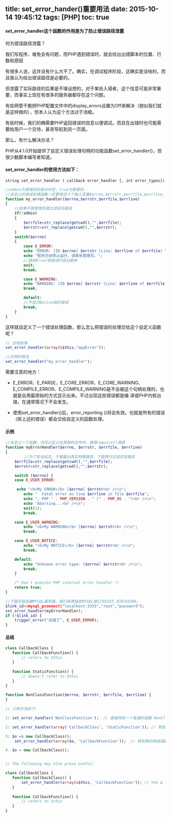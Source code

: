 title: set_error_hander()重要用法
date: 2015-10-14 19:45:12
tags: [PHP]
toc: true
---
#### set\_error\_handler这个函数的作用是为了防止错误路径泄露

何为错误路径泄露？

我们写程序，难免会有问题，而PHP遇到错误时，就会给出出错脚本的位置、行数和原因

有很多人说，这并没有什么大不了。确实，在调试程序阶段，这确实是没啥的，而且我认为给出错误路径是必要的。

但泄露了实际路径的后果是不堪设想的，对于某些入侵者，这个信息可是非常重要，而事实上现在有很多的服务器都存在这个问题。
 
有些网管干脆把PHP配置文件中的display_errors设置为Off来解决（貌似我们就是这样做的），但本人认为这个方法过于消极。

<!-- more -->
有些时候，我们的确需要PHP返回错误的信息以便调试。而且在出错时也可能需要给用户一个交待，甚至导航到另一页面。
 
那么，有什么解决办法？

PHP从4.1.0开始提供了自定义错误处理句柄的功能函数set_error_handler()，但很少数脚本编写者知道。

#### set\_error\_handler的使用方法如下：

	string set_error_handler ( callback error_handler [, int error_types]) 
	
~~~php
//admin为管理员的身份判定，true为管理员。
//自定义的错误处理函数一定要有这４个输入变量$errno,$errstr,$errfile,$errline，否则无效。
function my_error_handler($errno,$errstr,$errfile,$errline)
{
    //如果不是管理员就过滤实际路径
    if(!admin)
    {
        $errfile=str_replace(getcwd(),"",$errfile);
        $errstr=str_replace(getcwd(),"",$errstr);
    }
    switch($errno)
    {
        case E_ERROR:
        echo "ERROR: [ID $errno] $errstr (Line: $errline of $errfile) \n";
        echo "程序已经停止运行，请联系管理员。";
        //遇到Error级错误时退出脚本
        exit;
        break;

        case E_WARNING:
        echo "WARNING: [ID $errno] $errstr (Line: $errline of $errfile) \n";
        break;

        default:
        //不显示Notice级的错误
        break;
    }
}
~~~

这样就自定义了一个错误处理函数，那么怎么把错误的处理交给这个自定义函数呢？

~~~php
// 应用到类
set_error_handler(array(&$this,"appError"));

//示例的做法
set_error_handler("my_error_handler");
~~~

需要注意的地方：

- E_ERROR、E_PARSE、E_CORE_ERROR、E_CORE_WARNING、 E_COMPILE_ERROR、E_COMPILE_WARNING是不会被这个句柄处理的，也就是会用最原始的方式显示出来。不过出现这些错误都是编 译或PHP内核出错，在通常情况下不会发生。

- 使用set_error_handler()后，error_reporting ()将会失效。也就是所有的错误（除上述的错误）都会交给自定义的函数处理。

#### 示例

~~~php
//先定义一个函数，也可以定义在其他的文件中，再用require()调用
function myErrorHandler($errno, $errstr, $errfile, $errline)
{
　　　　　//为了安全起见，不暴露出真实物理路径，下面两行过滤实际路径
    $errfile=str_replace(getcwd(),"",$errfile);
    $errstr=str_replace(getcwd(),"",$errstr);

    switch ($errno) {
    case E_USER_ERROR:

     echo "<b>My ERROR</b> [$errno] $errstr<br />\n";
        echo "  Fatal error on line $errline in file $errfile";
        echo ", PHP " . PHP_VERSION . " (" . PHP_OS . ")<br />\n";
        echo "Aborting...<br />\n";
        exit(1);
        break;

    case E_USER_WARNING:
        echo "<b>My WARNING</b> [$errno] $errstr<br />\n";
        break;

    case E_USER_NOTICE:
        echo "<b>My NOTICE</b> [$errno] $errstr<br />\n";
        break;

    default:
        echo "Unknown error type: [$errno] $errstr<br />\n";
        break;
    }

    /* Don't execute PHP internal error handler */
    return true;
}

//下面开始连接MYSQL服务器，我们故意指定MYSQL端口为3333,实际为3306。
$link_id=@mysql_pconnect("localhost:3333","root","password");
set_error_handler(myErrorHandler);
if (!$link_id) {
    trigger_error("出错了", E_USER_ERROR);
} 
~~~

#### 总结

~~~php
class CallbackClass {
   function CallbackFunction() {
       // refers to $this
   }

   function StaticFunction() {
       // doesn't refer to $this
   }
}

function NonClassFunction($errno, $errstr, $errfile, $errline) {
}

// 三种方法如下:

1: set_error_handler('NonClassFunction');  // 直接转到一个普通的函数 NonClassFunction

2: set_error_handler(array('CallbackClass', 'StaticFunction')); // 转到 CallbackClass 类下的静方法 StaticFunction

3: $o =& new CallbackClass();
    set_error_handler(array($o, 'CallbackFunction'));  // 转到类的构造函数，其实本质上跟下面的第四条一样。

4. $o = new CallbackClass();


// The following may also prove useful:

class CallbackClass {
   function CallbackClass() {
       set_error_handler(array(&$this, 'CallbackFunction')); // the & is important
   }
   
   function CallbackFunction() {
       // refers to $this
   }
}
~~~